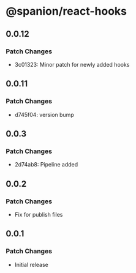 # @spanion/react-hooks

## 0.0.12

### Patch Changes

- 3c01323: Minor patch for newly added hooks

## 0.0.11

### Patch Changes

- d745f04: version bump

## 0.0.3

### Patch Changes

- 2d74ab8: Pipeline added

## 0.0.2

### Patch Changes

- Fix for publish files

## 0.0.1

### Patch Changes

- Initial release
